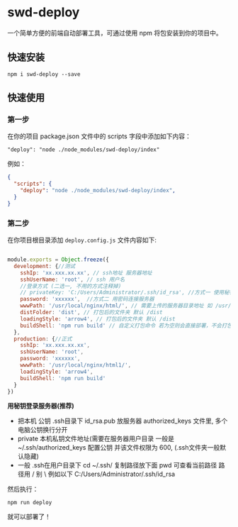 # swd-deploy 
一个简单方便的前端自动部署工具，可通过使用 npm 将包安装到你的项目中。

## 快速安装
```
npm i swd-deploy --save
```
## 快速使用
### 第一步
在你的项目 package.json 文件中的 scripts 字段中添加如下内容：

```
"deploy": "node ./node_modules/swd-deploy/index"
```
例如：

```json
{
  "scripts": {
    "deploy": "node ./node_modules/swd-deploy/index",
  }
}

```
### 第二步

在你项目根目录添加 `deploy.config.js` 文件内容如下:
```js

module.exports = Object.freeze({
  development: {//测试
    sshIp: 'xx.xxx.xx.xx', // ssh地址 服务器地址
    sshUserName: 'root', // ssh 用户名
    //登录方式 (二选一, 不用的方式注释掉)
    // privateKey: 'C:/Users/Administrator/.ssh/id_rsa', //方式一 使用秘钥登录服务器
    password: 'xxxxxx',  //方式二 用密码连接服务器
    wwwPath: '/usr/local/nginx/html/', // 需要上传的服务器目录地址 如 /usr/local/nginx/html/prodName
    distFolder: 'dist', // 打包后的文件夹 默认 /dist
    loadingStyle: 'arrow4', // 打包后的文件夹 默认 /dist
    buildShell: 'npm run build' // 自定义打包命令 若为空则会直接部署，不会打包
  },
  production: {//正式
    sshIp: 'xx.xxx.xx.xx',
    sshUserName: 'root',
    password: 'xxxxxx',
    wwwPath: '/usr/local/nginx/html1/',
    loadingStyle: 'arrow4',
    buildShell: 'npm run build' 
  }
})
```
**用秘钥登录服务器(推荐)**
* 把本机 公钥 .ssh目录下 id_rsa.pub 放服务器 authorized_keys 文件里, 多个电脑公钥换行分开
* private 本机私钥文件地址(需要在服务器用户目录 一般是 ~/.ssh/authorized_keys 配置公钥 并该文件权限为 600, (.ssh文件夹一般默认隐藏)
* 一般 .ssh在用户目录下  cd ~/.ssh/  复制路径放下面 pwd 可查看当前路径 路径用 / 别 \ 例如以下 C:/Users/Administrator/.ssh/id_rsa

然后执行：
```
npm run deploy
```
就可以部署了！
